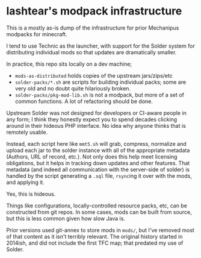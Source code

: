# lashtear's modpack infrastructure

This is a mostly as-is dump of the infrastructure for prior Mechanipus modpacks for minecraft.

I tend to use Technic as the launcher, with support for the Solder system for distributing individual mods so that updates are dramatically smaller.

In practice, this repo sits locally on a dev machine;

   * `mods-as-distributed` holds copies of the upstream jars/zips/etc
   * `solder-packs/*.sh` are scripts for building individual packs; some are very old and no doubt quite hilariously broken.
   * `solder-packs/pkg-mod-lib.sh` is not a modpack, but more of a set of common functions.  A lot of refactoring should be done.

Upstream Solder was not designed for developers or CI-aware people in any form; I think they honestly expect you to spend decades clicking around in their hideous PHP interface.  No idea why anyone thinks that is remotely usable.

Instead, each script here like `mmt5.sh` will grab, compress, normalize and upload each jar to the solder instance with all of the appropriate metadata (Authors, URL of record, etc.).  Not only does this help meet licensing obligations, but it helps in tracking down updates and other features.  That metadata (and indeed all communication with the server-side of solder) is handled by the script generating a `.sql` file, `rsync`ing it over with the mods, and applying it.

Yes, this is hideous.

Things like configurations, locally-controlled resource packs, etc, can be constructed from git repos.  In some cases, mods can be built from source, but this is less common given how slow Java is.

Prior versions used git-annex to store mods in `mods/`, but I've removed most of that content as it isn't terribly relevant.  The original history started in 2014ish, and did not include the first TFC map; that predated my use of Solder.

